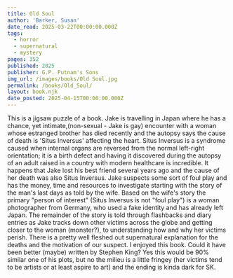 ```yaml
---
title: Old Soul
author: 'Barker, Susan'
date_read: 2025-03-22T00:00:00.000Z
tags:
  - horror
  - supernatural
  - mystery
pages: 352
published: 2025
publisher: G.P. Putnam's Sons
img_url: /images/books/Old Soul.jpg
permalink: /books/Old_Soul/
layout: book.njk
date_posted: 2025-04-15T00:00:00.000Z
---
```

This is a jigsaw puzzle of a book.  Jake is travelling in Japan where he has a chance, yet intimate,(non-sexual - Jake is gay) encounter with a woman whose estranged brother has died recently and the autopsy says the cause of death is 'Situs Inversus' affecting the heart. Situs Inversus is a syndrome caused when internal organs are reversed from the normal left-right orientation; it is a birth defect and having it discovered during the autopsy of an adult raised in a country with modern healthcare is incredible.  It happens that Jake lost his best friend several years ago and the cause of her death was also Situs Inversus.  Jake suspects some sort of foul play and has the money, time and resources to investigate starting with the story of the man's last days as told by the wife. Based on the wife's story the primary "person of interest" (Situs Inversus is not "foul play") is a woman photographer from Germany, who used a fake identity and has already left Japan.  The remainder of the story is told through flashbacks and diary entries as Jake tracks down other victims across the globe and getting closer to the woman (monster?), to understanding how and why her victims perish.  There is a pretty well fleshed out supernatural explanation for the deaths and the motivation of our suspect.  I enjoyed this book. Could it have been better (maybe) written by Stephen King? Yes this would be 90% similar one of his plots, but no the milieu is a little fringey (her victims tend to be artists or at least aspire to art) and the ending is kinda dark for SK.   
